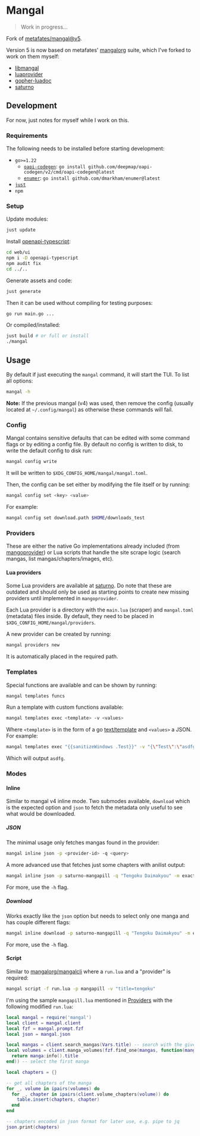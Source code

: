 # Mangal

> Work in progress...

Fork of [metafates/mangal@v5](https://github.com/metafates/mangal/tree/v5).

Version 5 is now based on metafates' [mangalorg](https://github.com/mangalorg) suite, which I've forked to work on them myself:

- [libmangal](https://github.com/luevano/libmangal)
- [luaprovider](https://github.com/luevano/luaprovider)
- [gopher-luadoc](https://github.com/luevano/gopher-luadoc)
- [saturno](https://github.com/luevano/saturno)

## Development

For now, just notes for myself while I work on this.

### Requirements

The following needs to be installed before starting development:

- `go>=1.22`
  - [`oapi-codegen`](https://github.com/deepmap/oapi-codegen): `go install github.com/deepmap/oapi-codegen/v2/cmd/oapi-codegen@latest`
  - [`enumer`](https://github.com/dmarkham/enumer): `go install github.com/dmarkham/enumer@latest`
- [`just`](https://github.com/casey/just)
- `npm`

### Setup

Update modules:

```sh
just update
```

Install [openapi-typescript](https://www.npmjs.com/package/openapi-typescript):

```sh
cd web/ui
npm i -D openapi-typescript
npm audit fix
cd ../..
```

Generate assets and code:

```sh
just generate
```

Then it can be used without compiling for testing purposes:

```sh
go run main.go ...
```

Or compiled/installed:

```sh
just build # or full or install
./mangal
```

## Usage

By default if just executing the `mangal` command, it will start the TUI. To list all options:

```sh
mangal -h
```

**Note:** If the previous mangal (v4) was used, then remove the config (usually located at `~/.config/mangal`) as otherwise these commands will fail.

### Config

Mangal contains sensitive defaults that can be edited with some command flags or by editing a config file. By default no config is written to disk, to write the default config to disk run:

```sh
mangal config write
```

It will be written to `$XDG_CONFIG_HOME/mangal/mangal.toml`.

Then, the config can be set either by modifying the file itself or by running:

```sh
mangal config set <key> <value>
```

For example:

```sh
mangal config set download.path $HOME/downloads_test
```

### Providers

These are either the native Go implementations already included (from [mangoprovider](/luevano/mangoprovider)) or Lua scripts that handle the site scrape logic (search mangas, list mangas/chapters/images, etc).

#### Lua providers

Some Lua providers are available at [saturno](/luevano/saturno). Do note that these are outdated and should only be used as starting points to create new missing providers until implemented in `mangoprovider`.

Each Lua provider is a directory with the `main.lua` (scraper) and `mangal.toml` (metadata) files inside. By default, they need to be placed in `$XDG_CONFIG_HOME/mangal/providers`.

A new provider can be created by running:

```sh
mangal providers new
```

It is automatically placed in the required path.

### Templates

Special functions are available and can be shown by running:

```sh
mangal templates funcs
```

Run a template with custom functions available:

```sh
mangal templates exec <template> -v <values>
```

Where `<template>` is in the form of a go [text/template](https://pkg.go.dev/text/template) and `<values>` a JSON. For example:

```sh
mangal templates exec "{{sanitizeWindows .Test}}" -v "{\"Test\":\"asdfg<>:?\"}"
```

Which will output `asdfg`.

### Modes

#### Inline

Similar to mangal v4 inline mode. Two submodes available, `download` which is the expected option and `json` to fetch the metadata only useful to see what would be downloaded.

##### JSON

The minimal usage only fetches mangas found in the provider:

```sh
mangal inline json -p <provider-id> -q <query>
```

A more advanced use that fetches just some chapters with anilist output:

```sh
mangal inline json -p saturno-mangapill -q "Tengoku Daimakyou" -m exact -c 10-15 --chapter-populate
```

For more, use the `-h` flag.

##### Download

Works exactly like the `json` option but needs to select only one manga and has couple different flags:

```sh
mangal inline download -p saturno-mangapill -q "Tengoku Daimakyou" -m exact -c 10-15 -f CBZ -d "/custom/manga/root/path"
```

For more, use the `-h` flag.

#### Script

Similar to [mangalorg/mangalcli](https://github.com/mangalorg/mangalcli) where a `run.lua` and a "provider" is required:

```sh
mangal script -f run.lua -p mangapill -v "title=tengoku"
```

I'm using the sample `mangapill.lua` mentioned in [Providers](#providers) with the following modified `run.lua`:

```lua
local mangal = require('mangal')
local client = mangal.client
local fzf = mangal.prompt.fzf
local json = mangal.json

local mangas = client.search_mangas(Vars.title) -- search with the given title
local volumes = client.manga_volumes(fzf.find_one(mangas, function(manga)
  return manga:info().title
end)) -- select the first manga

local chapters = {}

-- get all chapters of the manga
for _, volume in ipairs(volumes) do
  for _, chapter in ipairs(client.volume_chapters(volume)) do
    table.insert(chapters, chapter)
  end
end

-- chapters encoded in json format for later use, e.g. pipe to jq
json.print(chapters)
```
